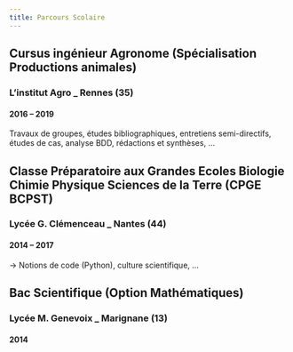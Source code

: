 ```yaml
---
title: Parcours Scolaire
---
```

## Cursus ingénieur Agronome (Spécialisation Productions animales)
### L’institut Agro _ Rennes (35)
#### 2016 – 2019
Travaux de groupes, études bibliographiques, entretiens semi-directifs,
études de cas, analyse BDD, rédactions et synthèses, ...

## Classe Préparatoire aux Grandes Ecoles Biologie Chimie Physique Sciences de la Terre (CPGE BCPST)
### Lycée G. Clémenceau _ Nantes (44)
#### 2014 – 2017
→ Notions de code (Python), culture scientifique, ...

## Bac Scientifique (Option Mathématiques)
### Lycée M. Genevoix _ Marignane (13)
#### 2014